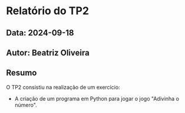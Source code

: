 # Relatório do TP2
## Data: 2024-09-18
## Autor: Beatriz Oliveira

## Resumo

O TP2 consistiu na realização de um exercício:
- A criação de um programa em Python para jogar o jogo "Adivinha o número".
